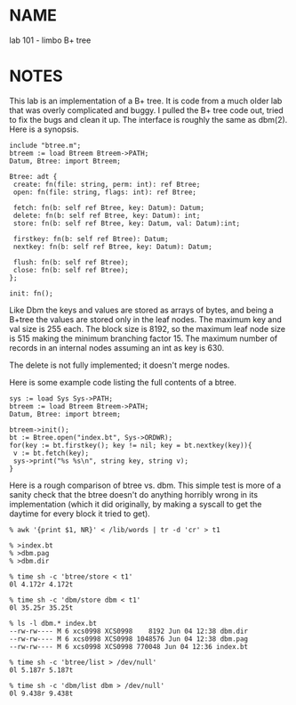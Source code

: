 #   NAME
lab 101 - limbo B+ tree

#   NOTES
This lab is an implementation of a B+ tree. It is code from a much older lab that was overly complicated and buggy. I pulled the B+ tree code out, tried to fix the bugs and clean it up. The interface is roughly the same as dbm(2). Here is a synopsis.

	include "btree.m";
	btreem := load Btreem Btreem->PATH;
	Datum, Btree: import Btreem;
	
	Btree: adt {
	 create: fn(file: string, perm: int): ref Btree;
	 open: fn(file: string, flags: int): ref Btree;
	 
	 fetch: fn(b: self ref Btree, key: Datum): Datum;
	 delete: fn(b: self ref Btree, key: Datum): int;
	 store: fn(b: self ref Btree, key: Datum, val: Datum):int;
	
	 firstkey: fn(b: self ref Btree): Datum;
	 nextkey: fn(b: self ref Btree, key: Datum): Datum;
	
	 flush: fn(b: self ref Btree);
	 close: fn(b: self ref Btree);
	};
	
	init: fn();

Like Dbm the keys and values are stored as arrays of bytes, and being a B+tree the values are stored only in the leaf nodes. The maximum key and val size is 255 each. The block size is 8192, so the maximum leaf node size is 515 making the minimum branching factor 15. The maximum number of records in an internal nodes assuming an int as key is 630.

The delete is not fully implemented; it doesn't merge nodes.

Here is some example code listing the full contents of a btree.

	sys := load Sys Sys->PATH;
	btreem := load Btreem Btreem->PATH;
	Datum, Btree: import btreem;
	
	btreem->init();
	bt := Btree.open("index.bt", Sys->ORDWR);
	for(key := bt.firstkey(); key != nil; key = bt.nextkey(key)){
	 v := bt.fetch(key);
	 sys->print("%s %s\n", string key, string v);
	}

Here is a rough comparison of btree vs. dbm. This simple test is more of a sanity check that the btree doesn't do anything horribly wrong in its implementation (which it did originally, by making a syscall to get the daytime for every block it tried to get).

	% awk '{print $1, NR}' < /lib/words | tr -d 'cr' > t1
	
	% >index.bt
	% >dbm.pag
	% >dbm.dir
	
	% time sh -c 'btree/store < t1' 
	0l 4.172r 4.172t
	
	% time sh -c 'dbm/store dbm < t1'
	0l 35.25r 35.25t
	
	% ls -l dbm.* index.bt
	--rw-rw---- M 6 xcs0998 XCS0998    8192 Jun 04 12:38 dbm.dir
	--rw-rw---- M 6 xcs0998 XCS0998 1048576 Jun 04 12:38 dbm.pag
	--rw-rw---- M 6 xcs0998 XCS0998 770048 Jun 04 12:36 index.bt
	
	% time sh -c 'btree/list > /dev/null'
	0l 5.187r 5.187t
	
	% time sh -c 'dbm/list dbm > /dev/null'
	0l 9.438r 9.438t
